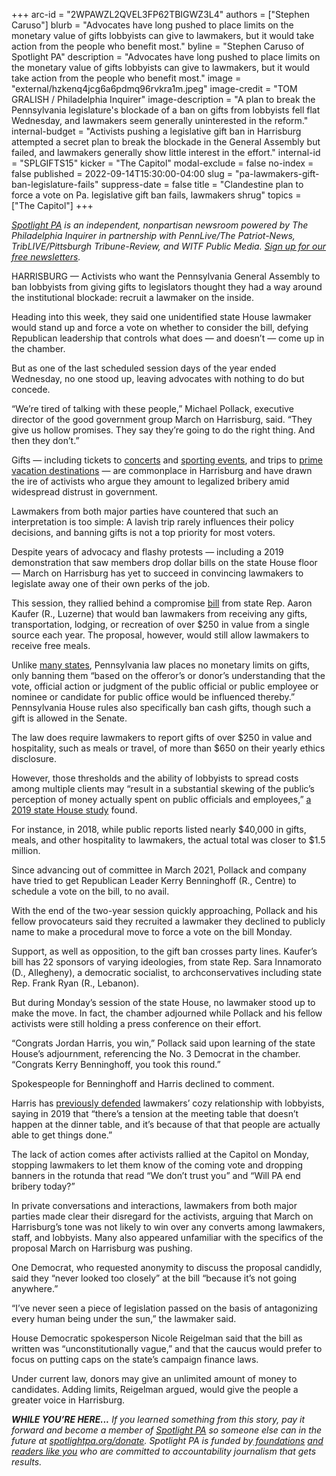 +++
arc-id = "2WPAWZL2QVEL3FP62TBIGWZ3L4"
authors = ["Stephen Caruso"]
blurb = "Advocates have long pushed to place limits on the monetary value of gifts lobbyists can give to lawmakers, but it would take action from the people who benefit most."
byline = "Stephen Caruso of Spotlight PA"
description = "Advocates have long pushed to place limits on the monetary value of gifts lobbyists can give to lawmakers, but it would take action from the people who benefit most."
image = "external/hzkenq4jcg6a6pdmq96rvkra1m.jpeg"
image-credit = "TOM GRALISH / Philadelphia Inquirer"
image-description = "A plan to break the Pennsylvania legislature's blockade of a ban on gifts from lobbyists fell flat Wednesday, and lawmakers seem generally uninterested in the reform."
internal-budget = "Activists pushing a legislative gift ban in Harrisburg attempted a secret plan to break the blockade in the General Assembly but failed, and lawmakers generally show little interest in the effort."
internal-id = "SPLGIFTS15"
kicker = "The Capitol"
modal-exclude = false
no-index = false
published = 2022-09-14T15:30:00-04:00
slug = "pa-lawmakers-gift-ban-legislature-fails"
suppress-date = false
title = "Clandestine plan to force a vote on Pa. legislative gift ban fails, lawmakers shrug"
topics = ["The Capitol"]
+++

<a href="https://www.spotlightpa.org/"><i>Spotlight PA</i></a><i> is an independent, nonpartisan newsroom powered by The Philadelphia Inquirer in partnership with PennLive/The Patriot-News, TribLIVE/Pittsburgh Tribune-Review, and WITF Public Media. </i><a href="https://www.spotlightpa.org/newsletters"><i>Sign up for our free newsletters</i></a><i>.</i>

HARRISBURG — Activists who want the Pennsylvania General Assembly to ban lobbyists from giving gifts to legislators thought they had a way around the institutional blockade: recruit a lawmaker on the inside.

Heading into this week, they said one unidentified state House lawmaker would stand up and force a vote on whether to consider the bill, defying Republican leadership that controls what does — and doesn’t — come up in the chamber.

But as one of the last scheduled session days of the year ended Wednesday, no one stood up, leaving advocates with nothing to do but concede.

“We’re tired of talking with these people,” Michael Pollack, executive director of the good government group March on Harrisburg, said. “They give us hollow promises. They say they’re going to do the right thing. And then they don’t.”

<script src="https://www.spotlightpa.org/embed.js" async></script><div data-spl-embed-version="1" data-spl-src="https://www.spotlightpa.org/embeds/cta/?eyebrow=RALLY%20ROUND%20OUR%20COVERAGE&body=Support%20Spotlight%20PA's%20%3Cb%3Etrusted%2C%20reliable%20election%20reporting%3C%2Fb%3E%20that%20informs%20and%20empowers%20Pennsylvania%20voters.&cta=ALL%20GIFTS%20DOUBLED.%20GIVE%20NOW%20%C2%BB"></div>


Gifts — including tickets to <a href="https://www.spotlightpa.org/news/2022/05/pa-gift-ban-lobbying-stalled-reform/">concerts</a> and <a href="https://www.post-gazette.com/news/politics-state/2018/05/18/Joe-Scarnati-Kentucky-Derby-pennsylvania-Senate-president-pro-tem-financial-disclosure/stories/201805180137">sporting events</a>, and trips to <a href="https://www.spotlightpa.org/news/2021/05/pa-legislature-lawmakers-gifts-disclosure-ban/">prime vacation destinations</a> — are commonplace in Harrisburg and have drawn the ire of activists who argue they amount to legalized bribery amid widespread distrust in government.

Lawmakers from both major parties have countered that such an interpretation is too simple: A lavish trip rarely influences their policy decisions, and banning gifts is not a top priority for most voters.

Despite years of advocacy and flashy protests — including a 2019 demonstration that saw members drop dollar bills on the state House floor — March on Harrisburg has yet to succeed in convincing lawmakers to legislate away one of their own perks of the job.

This session, they rallied behind a compromise <a href="https://www.legis.state.pa.us/cfdocs/billInfo/billInfo.cfm?sYear=2021&sInd=0&body=H&type=B&bn=1009">bill</a> from state Rep. Aaron Kaufer (R., Luzerne) that would ban lawmakers from receiving any gifts, transportation, lodging, or recreation of over $250 in value from a single source each year. The proposal, however, would still allow lawmakers to receive free meals.

Unlike <a href="https://web.archive.org/20220103131355/https://www.ncsl.org/research/ethics/50-state-table-gift-laws.aspx">many states</a>, Pennsylvania law places no monetary limits on gifts, only banning them “based on the offeror’s or donor’s understanding that the vote, official action or judgment of the public official or public employee or nominee or candidate for public office would be influenced thereby.” Pennsylvania House rules also specifically ban cash gifts, though such a gift is allowed in the Senate.

The law does require lawmakers to report gifts of over $250 in value and hospitality, such as meals or travel, of more than $650 on their yearly ethics disclosure.

However, those thresholds and the ability of lobbyists to spread costs among multiple clients may “result in a substantial skewing of the public’s perception of money actually spent on public officials and employees,” <a href="http://www.repgrove.com/Display/SiteFiles/418/GOC.Report.1.pdf">a 2019 state House study</a> found.

For instance, in 2018, while public reports listed nearly $40,000 in gifts, meals, and other hospitality to lawmakers, the actual total was closer to $1.5 million.

<script src="https://www.spotlightpa.org/embed.js" async></script><div data-spl-embed-version="1" data-spl-src="https://www.spotlightpa.org/embeds/newsletter/"></div>

Since advancing out of committee in March 2021, Pollack and company have tried to get Republican Leader Kerry Benninghoff (R., Centre) to schedule a vote on the bill, to no avail.

With the end of the two-year session quickly approaching, Pollack and his fellow provocateurs said they recruited a lawmaker they declined to publicly name to make a procedural move to force a vote on the bill Monday.

Support, as well as opposition, to the gift ban crosses party lines. Kaufer’s bill has 22 sponsors of varying ideologies, from state Rep. Sara Innamorato (D., Allegheny), a democratic socialist, to archconservatives including state Rep. Frank Ryan (R., Lebanon).

But during Monday’s session of the state House, no lawmaker stood up to make the move. In fact, the chamber adjourned while Pollack and his fellow activists were still holding a press conference on their effort.

“Congrats Jordan Harris, you win,” Pollack said upon learning of the state House’s adjournment, referencing the No. 3 Democrat in the chamber. “Congrats Kerry Benninghoff, you took this round.”

Spokespeople for Benninghoff and Harris declined to comment.

Harris has <a href="https://www.nbcphiladelphia.com/news/local/pennsylvania-lawmaker-gifts-ethics-disclosures/172613/">previously defended</a> lawmakers’ cozy relationship with lobbyists, saying in 2019 that “there’s a tension at the meeting table that doesn’t happen at the dinner table, and it’s because of that that people are actually able to get things done.”

The lack of action comes after activists rallied at the Capitol on Monday, stopping lawmakers to let them know of the coming vote and dropping banners in the rotunda that read “We don’t trust you” and “Will PA end bribery today?”

In private conversations and interactions, lawmakers from both major parties made clear their disregard for the activists, arguing that March on Harrisburg’s tone was not likely to win over any converts among lawmakers, staff, and lobbyists. Many also appeared unfamiliar with the specifics of the proposal March on Harrisburg was pushing.

One Democrat, who requested anonymity to discuss the proposal candidly, said they “never looked too closely” at the bill “because it’s not going anywhere.”

“I’ve never seen a piece of legislation passed on the basis of antagonizing every human being under the sun,” the lawmaker said.

House Democratic spokesperson Nicole Reigelman said that the bill as written was “unconstitutionally vague,” and that the caucus would prefer to focus on putting caps on the state’s campaign finance laws.

Under current law, donors may give an unlimited amount of money to candidates. Adding limits, Reigelman argued, would give the people a greater voice in Harrisburg.

<i><b>WHILE YOU’RE HERE...</b></i><i> If you learned something from this story, pay it forward and become a member of </i><a href="https://www.spotlightpa.org/"><i>Spotlight PA</i></a><i> so someone else can in the future at </i><a href="https://www.spotlightpa.org/donate"><i>spotlightpa.org/donate</i></a><i>. Spotlight PA is funded by</i><a href="https://www.spotlightpa.org/support"><i> foundations</i></a><i> </i><a href="https://www.spotlightpa.org/support"><i>and readers like you</i></a><i> who are committed to accountability journalism that gets results.</i>
